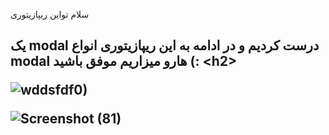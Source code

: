 سلام تواین ریپازیتوری<h2> یک modal درست کردیم و در ادامه به این ریپازیتوری انواع modal هارو میزاریم
موفق باشید (: <h2\>
<br>



![wddsfdf0)](https://user-images.githubusercontent.com/99986417/197051596-c6cff9d4-96d8-4a8a-8a39-24bdbf284333.png)


![Screenshot (81)](https://user-images.githubusercontent.com/99986417/197051337-004cea8f-1b21-4b63-abf0-f00ab576bc20.png)

